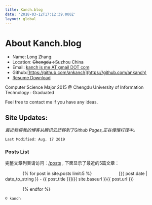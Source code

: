 ```yaml
---
title: Kanch.blog
date: '2018-03-12T17:12:39.000Z'
layout: global
---
```


# About Kanch.blog

* Name: Long Zhang
* Location: ~~Chengdu~~→Suzhou China
* Email: [kanch is me AT gmail DOT com](kanchisme@gmail.com)
* Github:[https://github.com/ankanch](https://github.com/ankanch)
* [Resume Download](http://d.akakanch.com/BlogResourceShare/Resume%20of%20Long%20Zhang%20March%202018%20-formal-reversion%201.pdf)

Computer Science Major 2015 @ Chengdu University of Information Technology : Graduated

Feel free to contact me if you have any ideas.

## Site Updates:

_最近我将我的博客从腾讯云迁移到了Github Pages,正在慢慢打理中。_

`Last Modified: Aug. 17 2019`

### Posts List

完整文章列表请访问：[/posts](/posts) , 下面显示了最近的5篇文章：

　　　　{% for post in site.posts limit:5 %}
　　　　　　[{{ post.date | date_to_string }} - {{ post.title }}]({{ site.baseurl }}{{ post.url }})

　　　　{% endfor %}


`© kanch`